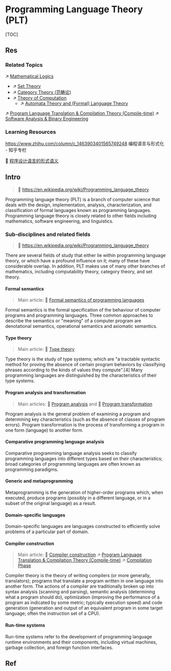 # Programming Language Theory (PLT)

[TOC]



## Res
### Related Topics
↗ [Mathematical Logics](../../../🧮%20Math%20&%20Theoretical%20Computer%20Science%20(TCS)/🤼‍♀️%20Mathematical%20Logics/Mathematical%20Logics.md)
- ↗ [Set Theory](../../../🧮%20Math%20&%20Theoretical%20Computer%20Science%20(TCS)/🤼‍♀️%20Mathematical%20Logics/Set%20Theory/Set%20Theory.md)
- ↗ [Category Theory (范畴论)](../../../🧮%20Math%20&%20Theoretical%20Computer%20Science%20(TCS)/🤼‍♀️%20Mathematical%20Logics/Category%20Theory%20(范畴论)/Category%20Theory%20(范畴论).md)
- ↗ [Theory of Computation](../../../🧮%20Math%20&%20Theoretical%20Computer%20Science%20(TCS)/🤼‍♀️%20Mathematical%20Logics/😶‍🌫️%20Theory%20of%20Computation/Theory%20of%20Computation.md)
	- ↗ [Automata Theory and (Formal) Language Theory](../../../🧮%20Math%20&%20Theoretical%20Computer%20Science%20(TCS)/🤼‍♀️%20Mathematical%20Logics/😶‍🌫️%20Theory%20of%20Computation/🍏%20Automata%20Theory%20and%20(Formal)%20Language%20Theory/Automata%20Theory%20and%20(Formal)%20Language%20Theory.md)

↗ [Program Language Translation & Compilation Theory (Compile-time)](../../🛣️%20Program%20Compilation%20&%20Execution/🚮%20Program%20Language%20Translation%20&%20Compilation%20Theory%20(Compile-time)/Program%20Language%20Translation%20&%20Compilation%20Theory%20(Compile-time).md)
↗ [Software Analysis & Binary Engineering](../../../CyberSecurity/🏰%20Cybersecurity%20Basics%20&%20InfoSec/🍦%20Software%20Security/🪆%20Software%20Analysis%20&%20Binary%20Engineering/Software%20Analysis%20&%20Binary%20Engineering.md)


### Learning Resources
https://www.zhihu.com/column/c_1463903401565749248
编程语言与形式化 - 知乎专栏

🏫 [程序设计语言的形式语义](../../../🗺%20CS%20Overview/💋%20Intro%20to%20Computer%20Science/👩🏼‍🏫%20Courses%20of%20Universities/NJU%20南京大学/程序设计语言的形式语义/程序设计语言的形式语义.md)



## Intro
> 🔗 https://en.wikipedia.org/wiki/Programming_language_theory

Programming language theory (PLT) is a branch of computer science that deals with the design, implementation, analysis, characterization, and classification of formal languages known as programming languages. Programming language theory is closely related to other fields including mathematics, software engineering, and linguistics.


### Sub-disciplines and related fields
> 🔗 https://en.wikipedia.org/wiki/Programming_language_theory

There are several fields of study that either lie within programming language theory, or which have a profound influence on it; many of these have considerable overlap. In addition, PLT makes use of many other branches of mathematics, including computability theory, category theory, and set theory.
#### Formal semantics
> Main article: 🔗 [Formal semantics of programming languages](https://en.wikipedia.org/wiki/Formal_semantics_of_programming_languages "Formal semantics of programming languages")

Formal semantics is the formal specification of the behaviour of computer programs and programming languages. Three common approaches to describe the semantics or "meaning" of a computer program are denotational semantics, operational semantics and axiomatic semantics.
#### Type theory
> Main article: 🔗 [Type theory](https://en.wikipedia.org/wiki/Type_theory "Type theory")

Type theory is the study of type systems; which are "a tractable syntactic method for proving the absence of certain program behaviors by classifying phrases according to the kinds of values they compute".[4] Many programming languages are distinguished by the characteristics of their type systems.
#### Program analysis and transformation
> Main articles: 🔗 [Program analysis](https://en.wikipedia.org/wiki/Program_analysis "Program analysis") and 🔗 [Program transformation](https://en.wikipedia.org/wiki/Program_transformation "Program transformation")

Program analysis is the general problem of examining a program and determining key characteristics (such as the absence of classes of program errors). Program transformation is the process of transforming a program in one form (language) to another form.
#### Comparative programming language analysis
Comparative programming language analysis seeks to classify programming languages into different types based on their characteristics; broad categories of programming languages are often known as programming paradigms.
#### Generic and metaprogramming
Metaprogramming is the generation of higher-order programs which, when executed, produce programs (possibly in a different language, or in a subset of the original language) as a result.
#### Domain-specific languages
Domain-specific languages are languages constructed to efficiently solve problems of a particular part of domain.
#### Compiler construction
> Main article: 🔗 [Compiler construction](https://en.wikipedia.org/wiki/Compiler_construction "Compiler construction")
> ↗ [Program Language Translation & Compilation Theory (Compile-time)](../../🛣️%20Program%20Compilation%20&%20Execution/🚮%20Program%20Language%20Translation%20&%20Compilation%20Theory%20(Compile-time)/Program%20Language%20Translation%20&%20Compilation%20Theory%20(Compile-time).md)
> ↗ [Compilation Phase](../../🛣️%20Program%20Compilation%20&%20Execution/🚮%20Program%20Language%20Translation%20&%20Compilation%20Theory%20(Compile-time)/Compilation%20Phase/Compilation%20Phase.md)

Compiler theory is the theory of writing compilers (or more generally, translators); programs that translate a program written in one language into another form. The actions of a compiler are traditionally broken up into syntax analysis (scanning and parsing), semantic analysis (determining what a program should do), optimization (improving the performance of a program as indicated by some metric; typically execution speed) and code generation (generation and output of an equivalent program in some target language; often the instruction set of a CPU).
#### Run-time systems
Run-time systems refer to the development of programming language runtime environments and their components, including virtual machines, garbage collection, and foreign function interfaces.



## Ref
[形式语言 - 百度百科]: https://baike.baidu.com/item/%E5%BD%A2%E5%BC%8F%E8%AF%AD%E8%A8%80/2277363#reference-1

[Formal and Natural Languages]: https://runestone.academy/ns/books/published/thinkcspy/GeneralIntro/FormalandNaturalLanguages.html
